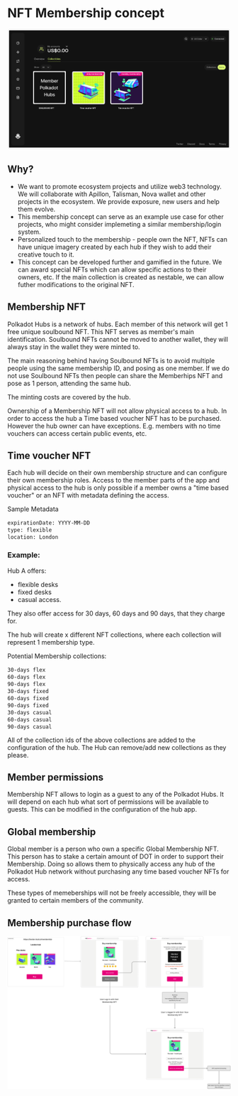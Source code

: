 # NFT Membership concept

![NFTs](./images/nfts.png)

## Why?

- We want to promote ecosystem projects and utilize web3 technology. We will collaborate with Apillon, Talisman, Nova wallet and other projects in the ecosystem. We provide exposure, new users and help them evolve.
- This membership concept can serve as an example use case for other projects, who might consider implemeting a similar membership/login system.
- Personalized touch to the membership - people own the NFT, NFTs can have unique imagery created by each hub if they wish to add their creative touch to it.
- This concept can be developed further and gamified in the future. We can award special NFTs which can allow specific actions to their owners, etc. If the main collection is created as nestable, we can allow futher modifications to the original NFT.

## Membership NFT

Polkadot Hubs is a network of hubs. Each member of this network will get 1 free unique soulbound NFT. This NFT serves as member's main identification. Soulbound NFTs cannot be moved to another wallet, they will always stay in the wallet they were minted to.

The main reasoning behind having Soulbound NFTs is to avoid multiple people using the same membership ID, and posing as one member. If we do not use Soulbound NFTs then people can share the Memberhips NFT and pose as 1 person, attending the same hub.

The minting costs are covered by the hub.

Ownership of a Membership NFT will not allow physical access to a hub. In order to access the hub a Time based voucher NFT has to be purchased. However the hub owner can have exceptions. E.g. members with no time vouchers can access certain public events, etc.

## Time voucher NFT

Each hub will decide on their own membership structure and can configure their own membership roles. Access to the member parts of the app and physical access to the hub is only possible if a member owns a "time based voucher" or an NFT with metadata defining the access.

Sample Metadata

```
expirationDate: YYYY-MM-DD
type: flexible
location: London
```

### Example:

Hub A offers:

- flexible desks
- fixed desks
- casual access.

They also offer access for 30 days, 60 days and 90 days, that they charge for.

The hub will create x different NFT collections, where each collection will represent 1 membership type.

Potential Membership collections:

```
30-days flex
60-days flex
90-days flex
30-days fixed
60-days fixed
90-days fixed
30-days casual
60-days casual
90-days casual
```

All of the collection ids of the above collections are added to the configuration of the hub. The Hub can remove/add new collections as they please.

## Member permissions

Membership NFT allows to login as a guest to any of the Polkadot Hubs. It will depend on each hub what sort of permissions will be available to guests. This can be modified in the configuration of the hub app.

## Global membership

Global member is a person who own a specific Global Membership NFT. This person has to stake a certain amount of DOT in order to support their Membership. Doing so allows them to physically access any hub of the Polkadot Hub network without purchasing any time based voucher NFTs for access.

These types of memeberships will not be freely accessible, they will be granted to certain members of the community.

## Membership purchase flow

![NFTs](./images/flow.png)
